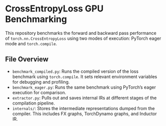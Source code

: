# CrossEntropyLoss GPU Benchmarking

This repository benchmarks the forward and backward pass performance of `torch.nn.CrossEntropyLoss` using two modes of execution: PyTorch eager mode and `torch.compile`.

## File Overview

- `benchmark_compiled.py`: Runs the compiled version of the loss benchmark using `torch.compile`. It sets relevant environment variables for debugging and profiling.
- `benchmark_eager.py`: Runs the same benchmark using PyTorch’s eager execution for comparison.
- `extractor.py`: Pulls out and saves internal IRs at different stages of the compilation pipeline.
- `internals/`: Stores the intermediate representations dumped from the compiler. This includes FX graphs, TorchDynamo graphs, and Inductor IR.


